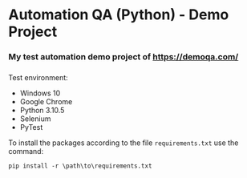 # Automation QA (Python) - Demo Project
### **My test automation demo project of** https://demoqa.com/
###
Test environment:
- Windows 10
- Google Chrome
- Python 3.10.5
- Selenium
- PyTest

To install the packages according to the file `requirements.txt` use the command: 
```
pip install -r \path\to\requirements.txt
```